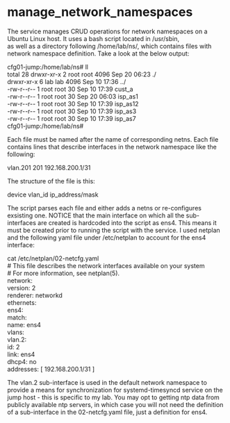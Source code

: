 # manage_network_namespaces
The service manages CRUD operations for network namespaces on a Ubuntu Linux host. It uses a bash script located in /usr/sbin,  
 as well as a directory following /home/lab/ns/, which contains files with network namespace definition. Take a look at the below output:  
 
cfg01-jump:/home/lab/ns# ll  
total 28 
drwxr-xr-x 2 root root 4096 Sep 20 06:23 ./  
drwxr-xr-x 6 lab  lab  4096 Sep 10 17:36 ../  
-rw-r--r-- 1 root root   30 Sep 10 17:39 cust_a  
-rw-r--r-- 1 root root   30 Sep 20 06:03 isp_as1  
-rw-r--r-- 1 root root   30 Sep 10 17:39 isp_as12  
-rw-r--r-- 1 root root   30 Sep 10 17:39 isp_as3  
-rw-r--r-- 1 root root   30 Sep 10 17:39 isp_as7  
cfg01-jump:/home/lab/ns#

Each file must be named after the name of corresponding netns. Each file contains lines that describe interfaces in the network namespace like the following:

vlan.201 201 192.168.200.1/31  

The structure of the file is this:

device    vlan_id    ip_address/mask  

The script parses each file and either adds a netns or re-configures exsisting one. NOTICE that the main interface on which all the sub-interfaces are created is  hardcoded into the script as ens4. This means it must be created prior to running the script with the service. I used netplan and the following yaml file under /etc/netplan to account for the ens4 interface:

cat /etc/netplan/02-netcfg.yaml  
\# This file describes the network interfaces available on your system  
\# For more information, see netplan(5).  
network:  
  version: 2  
  renderer: networkd  
  ethernets:  
    ens4:  
      match:  
        name: ens4  
  vlans:  
    vlan.2:  
      id: 2  
      link: ens4  
      dhcp4: no  
      addresses: [ 192.168.200.1/31 ]   


The vlan.2 sub-interface is used in the default network namespace to provide a means for synchronization for systemd-timesyncd service on the jump host - this is specific to my lab. You may opt to getting ntp data from publicly available ntp servers, in which case you will not need the definition of a sub-interface in the 02-netcfg.yaml file, just a definition for ens4.  




